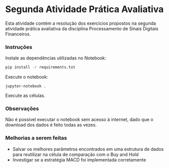 # Segunda Atividade Prática Avaliativa

Esta atividade contém a resolução dos exercicios propostos na segunda atividade prática avaliativa da disciplina Processamento de Sinais Digitais Financeiros.

### Instruções

Instale as dependências utilizadas no Notebook:
```sh
pip install -r requirements.txt
```

Execute o notebook:
```
jupyter-notebook .
```

Execute as células.

### Observações

Não é possível executar o notebook sem acesso à internet, dado que o download dos dados é feito todas as vezes.

### Melhorias a serem feitas

- Salvar os melhores parâmetros encontrados em uma estrutura de dados para reutilizar na célula de comparação com o Buy and Hold
- Investigar se a estratégia MACD foi implementada corretamente
